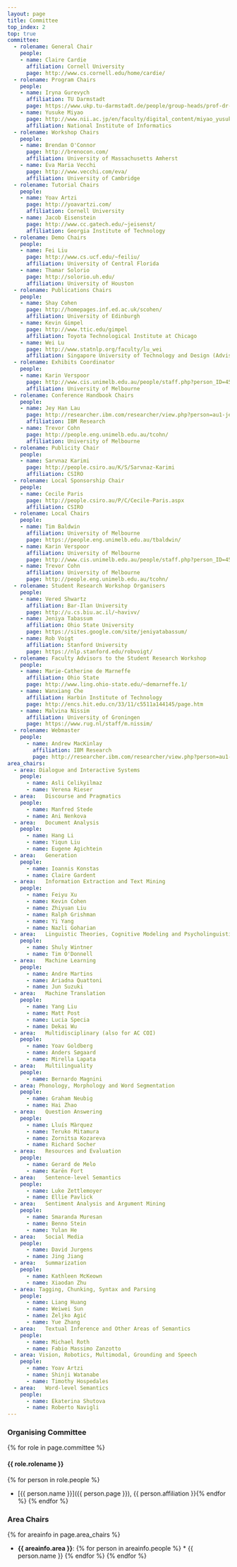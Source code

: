 ```yaml
---
layout: page
title: Committee
top_index: 2
top: true
committee:
  - rolename: General Chair
    people:
    - name: Claire Cardie
      affiliation: Cornell University
      page: http://www.cs.cornell.edu/home/cardie/
  - rolename: Program Chairs
    people:
    - name: Iryna Gurevych
      affiliation: TU Darmstadt  
      page: https://www.ukp.tu-darmstadt.de/people/group-heads/prof-dr-iryna-gurevych/
    - name: Yusuke Miyao
      page: http://www.nii.ac.jp/en/faculty/digital_content/miyao_yusuke/
      affiliation: National Institute of Informatics
  - rolename: Workshop Chairs
    people:
    - name: Brendan O'Connor
      page: http://brenocon.com/
      affiliation: University of Massachusetts Amherst
    - name: Eva Maria Vecchi
      page: http://www.vecchi.com/eva/
      affiliation: University of Cambridge
  - rolename: Tutorial Chairs
    people:
    - name: Yoav Artzi
      page: http://yoavartzi.com/
      affiliation: Cornell University
    - name: Jacob Eisenstein
      page: http://www.cc.gatech.edu/~jeisenst/
      affiliation: Georgia Institute of Technology
  - rolename: Demo Chairs
    people:
    - name: Fei Liu
      page: http://www.cs.ucf.edu/~feiliu/
      affiliation: University of Central Florida
    - name: Thamar Solorio
      page: http://solorio.uh.edu/
      affiliation: University of Houston
  - rolename: Publications Chairs
    people:
    - name: Shay Cohen
      page: http://homepages.inf.ed.ac.uk/scohen/
      affiliation: University of Edinburgh
    - name: Kevin Gimpel
      page: http://www.ttic.edu/gimpel
      affiliation: Toyota Technological Institute at Chicago
    - name: Wei Lu
      page: http://www.statnlp.org/faculty/lu_wei
      affiliation: Singapore University of Technology and Design (Advisory)
  - rolename: Exhibits Coordinator
    people:
    - name: Karin Verspoor
      page: http://www.cis.unimelb.edu.au/people/staff.php?person_ID=458973
      affiliation: University of Melbourne
  - rolename: Conference Handbook Chairs
    people:
    - name: Jey Han Lau
      page: http://researcher.ibm.com/researcher/view.php?person=au1-jeyhan.lau
      affiliation: IBM Research
    - name: Trevor Cohn
      page: http://people.eng.unimelb.edu.au/tcohn/
      affiliation: University of Melbourne
  - rolename: Publicity Chair
    people:
    - name: Sarvnaz Karimi
      page: http://people.csiro.au/K/S/Sarvnaz-Karimi
      affiliation: CSIRO
  - rolename: Local Sponsorship Chair
    people:
    - name: Cecile Paris
      page: http://people.csiro.au/P/C/Cecile-Paris.aspx
      affiliation: CSIRO
  - rolename: Local Chairs
    people:
    - name: Tim Baldwin
      affiliation: University of Melbourne
      page: https://people.eng.unimelb.edu.au/tbaldwin/
    - name: Karin Verspoor
      affiliation: University of Melbourne
      page: http://www.cis.unimelb.edu.au/people/staff.php?person_ID=458973
    - name: Trevor Cohn
      affiliation: University of Melbourne
      page: http://people.eng.unimelb.edu.au/tcohn/
  - rolename: Student Research Workshop Organisers
    people:
    - name: Vered Shwartz
      affiliation: Bar-Ilan University
      page: http://u.cs.biu.ac.il/~havivv/
    - name: Jeniya Tabassum
      affiliation: Ohio State University
      page: https://sites.google.com/site/jeniyatabassum/
    - name: Rob Voigt
      affiliation: Stanford University
      page: https://nlp.stanford.edu/robvoigt/
  - rolename: Faculty Advisors to the Student Research Workshop
    people:
    - name: Marie-Catherine de Marneffe
      affiliation: Ohio State
      page: http://www.ling.ohio-state.edu/~demarneffe.1/
    - name: Wanxiang Che
      affiliation: Harbin Institute of Technology
      page: http://encs.hit.edu.cn/33/11/c5511a144145/page.htm
    - name: Malvina Nissim
      affiliation: University of Groningen
      page: https://www.rug.nl/staff/m.nissim/
  - rolename: Webmaster
    people: 
      - name: Andrew MacKinlay
        affiliation: IBM Research
        page: http://researcher.ibm.com/researcher/view.php?person=au1-admackin
area_chairs:
  - area: Dialogue and Interactive Systems
    people: 
      - name: Asli Celikyilmaz
      - name: Verena Rieser
  - area:   Discourse and Pragmatics
    people:
      - name: Manfred Stede
      - name: Ani Nenkova
  - area:   Document Analysis
    people:
      - name: Hang Li
      - name: Yiqun Liu
	  - name: Eugene Agichtein
  - area:   Generation
    people:
      - name: Ioannis Konstas
      - name: Claire Gardent
  - area:   Information Extraction and Text Mining
    people:
      - name: Feiyu Xu
      - name: Kevin Cohen
      - name: Zhiyuan Liu
      - name: Ralph Grishman
      - name: Yi Yang
      - name: Nazli Goharian
  - area:   Linguistic Theories, Cognitive Modeling and Psycholinguistics
    people: 
      - name: Shuly Wintner
      - name: Tim O'Donnell
  - area:   Machine Learning
    people:
      - name: Andre Martins
      - name: Ariadna Quattoni
      - name: Jun Suzuki
  - area:   Machine Translation
    people:
      - name: Yang Liu
      - name: Matt Post
      - name: Lucia Specia
      - name: Dekai Wu
  - area:   Multidisciplinary (also for AC COI)
    people:
      - name: Yoav Goldberg
      - name: Anders Søgaard
      - name: Mirella Lapata
  - area:   Multilinguality
    people:
      - name: Bernardo Magnini
  - area: Phonology, Morphology and Word Segmentation
    people:
      - name: Graham Neubig
      - name: Hai Zhao
  - area:   Question Answering
    people:
      - name: Lluís Màrquez
      - name: Teruko Mitamura
      - name: Zornitsa Kozareva
      - name: Richard Socher
  - area:   Resources and Evaluation
    people:
      - name: Gerard de Melo
      - name: Karën Fort
  - area:   Sentence-level Semantics
    people:
      - name: Luke Zettlemoyer
      - name: Ellie Pavlick
  - area:   Sentiment Analysis and Argument Mining
    people:
      - name: Smaranda Muresan
      - name: Benno Stein
      - name: Yulan He
  - area:   Social Media
    people:
      - name: David Jurgens
      - name: Jing Jiang
  - area:   Summarization
    people:
      - name: Kathleen McKeown
      - name: Xiaodan Zhu
  - area: Tagging, Chunking, Syntax and Parsing
    people: 
      - name: Liang Huang
      - name: Weiwei Sun
      - name: Željko Agić
      - name: Yue Zhang
  - area:   Textual Inference and Other Areas of Semantics
    people:
      - name: Michael Roth
      - name: Fabio Massimo Zanzotto
  - area: Vision, Robotics, Multimodal, Grounding and Speech
    people:
      - name: Yoav Artzi
      - name: Shinji Watanabe
      - name: Timothy Hospedales    
  - area:   Word-level Semantics
    people:
      - name: Ekaterina Shutova
      - name: Roberto Navigli
---
```



### Organising Committee

{% for role in page.committee %}
#### {{ role.rolename }}

  {% for person in role.people %}
  * [{{ person.name }}]({{ person.page }}), {{ person.affiliation }}{% endfor %}
{% endfor %}

### Area Chairs
{% for areainfo in page.area_chairs %}
  * **{{ areainfo.area }}**:
  {% for person in areainfo.people %}    * {{ person.name }}
  {% endfor %}
{% endfor %}

